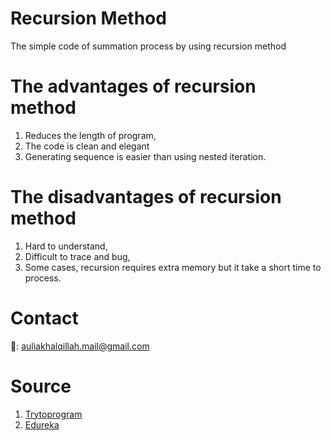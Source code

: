 # Recursion Method
The simple code of summation process by using recursion method
# The advantages of recursion method
1. Reduces the length of program,
2. The code is clean and elegant
3. Generating sequence is easier than using nested iteration.
# The disadvantages of recursion method
1. Hard to understand,
2. Difficult to trace and bug,
3. Some cases, recursion requires extra memory but it take  a short time to process.
# Contact
📧: auliakhalqillah.mail@gmail.com
# Source
1. [Trytoprogram](http://www.trytoprogram.com/python-programming/python-recursive-function/)
2. [Edureka](https://www.edureka.co/blog/recursion-in-python/)
